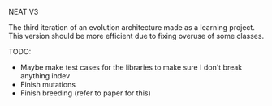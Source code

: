 NEAT V3  

The third iteration of an evolution architecture made as a learning project.
This version should be more efficient due to fixing overuse of some classes.


TODO:
- Maybe make test cases for the libraries to make sure I don't break anything indev  
- Finish mutations 
- Finish breeding (refer to paper for this)